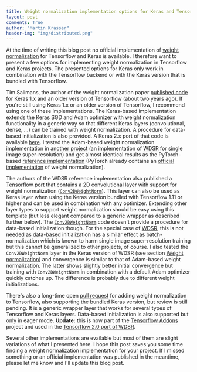```yaml
---
title: Weight normalization implementation options for Keras and Tensorflow
layout: post
comments: True
author: "Martin Krasser"
header-img: "img/distributed.png"
---
```


At the time of writing this blog post no official implementation of [weight normalization](https://arxiv.org/abs/1602.07868) 
for Tensorflow and Keras is available. I therefore want to present a few options for implementing weight normalization in 
Tensorflow and Keras projects. The presented options for Keras only work in combination with the Tensorflow backend or
with the Keras version that is bundled with Tensorflow.

Tim Salimans, the author of the weight normalization paper [published code](https://github.com/openai/weightnorm/tree/master) 
for Keras 1.x and an older version of Tensorflow (about two years ago). If you're still using Keras 1.x or an older version 
of Tensorflow, I recommend using one of these implementations. The Keras-based implementation extends the Keras SGD and Adam 
optimizer with weight normalization functionality in a generic way so that different Keras layers (convolutional, dense, ...) 
can be trained with weight normalization. A procedure for data-based initialization is also provided. A Keras 2.x port of 
that code is available [here](https://github.com/krasserm/weightnorm/tree/master/keras_2). I tested 
the Adam-based weight normalization implementation in [another project](https://github.com/krasserm/super-resolution/tree/previous) (an implementation
of [WDSR](https://arxiv.org/abs/1808.08718) for single image super-resolution) and get almost identical results as the 
PyTorch-based [reference implementation](https://github.com/JiahuiYu/wdsr_ntire2018) (PyTorch already contains an 
[official implementation](https://pytorch.org/docs/stable/nn.html#weight-norm) of weight normalization). 

The authors of the WDSR reference implementation also published a 
[Tensorflow port](https://github.com/ychfan/tf_estimator_barebone/blob/master/models/wdsr.py) that contains a 2D convolutional 
layer with support for weight normalization ([`Conv2DWeightNorm`](https://github.com/ychfan/tf_estimator_barebone/blob/master/common/layers.py)). 
This layer can also be used as Keras layer when using the Keras version bundled with Tensorflow 1.11 or higher and can be 
used in combination with any optimizer. Extending other layer types to support weight normalization should be easy using 
this template (but less elegant compared to a generic wrapper as described further below). The 
[`Conv2DWeightNorm`](https://github.com/ychfan/tf_estimator_barebone/blob/master/common/layers.py) code doesn't provide 
a procedure for data-based initialization though. For the special case of [WDSR](https://arxiv.org/abs/1808.08718), this 
is not needed as data-based initialization has a similar effect as batch-normalization which is known to harm single 
image super-resolution training but this cannot be generalized to other projects, of course. I also tested the 
`Conv2DWeightNorm` layer in the Keras version of WDSR (see section [Weight normalization](https://github.com/krasserm/super-resolution/tree/previous#weight-normalization)) 
and convergence is similar to that of Adam-based weight normalization. The latter shows slightly better initial 
convergence but training with `Conv2DWeightNorm` in combination with a default Adam optimizer quickly catches up. The 
difference is probably due to different weight initializations. 

There's also a long-time open [pull request](https://github.com/tensorflow/tensorflow/pull/21276) 
for adding weight normalization to Tensorflow, also supporting the bundled Keras version, but review is still pending. 
It is a generic wrapper layer that works for several types of Tensorflow and Keras layers. Data-based initialization is 
also supported but only in eager mode. **Update:** this is now part of the [Tensorflow Addons](https://github.com/tensorflow/addons) 
project and used in the [Tensorflow 2.0 port of WDSR](https://github.com/krasserm/super-resolution).

Several other implementations are evailable but most of them are slight variations of what I presented here. I hope 
this post saves you some time finding a weight normalization implementation for your project. If I missed something or 
an official implementation was published in the meantime, please let me know and I'll update this blog post.
